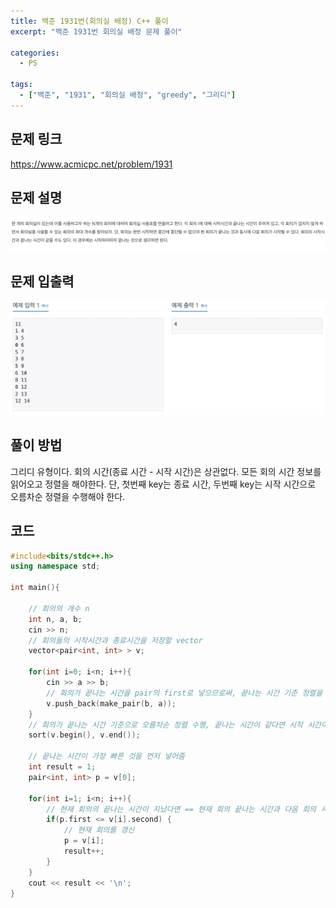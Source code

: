 ```yaml
---
title: 백준 1931번(회의실 배정) C++ 풀이
excerpt: "백준 1931번 회의실 배정 문제 풀이"

categories:
  - PS

tags:
  - ["백준", "1931", "회의실 배정", "greedy", "그리디"]
---
```


## 문제 링크
<https://www.acmicpc.net/problem/1931>
<br>  

## 문제 설명
<img src = "/assets/images/1931.png">
<br>  

## 문제 입출력
<img src = "/assets/images/1931io.png">
<br>  

## 풀이 방법
그리디 유형이다. 회의 시간(종료 시간 - 시작 시간)은 상관없다. 모든 회의 시간 정보를 읽어오고 정렬을 해야한다. 단, 첫번째 key는 종료 시간, 두번째 key는 시작 시간으로 오름차순 정렬을 수행해야 한다.
<br>  

## 코드
```c++
#include<bits/stdc++.h>
using namespace std;

int main(){
    
    // 회의의 개수 n
    int n, a, b;
    cin >> n;
    // 회의들의 시작시간과 종료시간을 저장할 vector
    vector<pair<int, int> > v;

    for(int i=0; i<n; i++){
        cin >> a >> b;
        // 회의가 끝나는 시간을 pair의 first로 넣으므로써, 끝나는 시간 기준 정렬을 용이하게 함.
        v.push_back(make_pair(b, a));
    }
    // 회의가 끝나는 시간 기준으로 오름차순 정렬 수행, 끝나는 시간이 같다면 시작 시간이 빠른것부터
    sort(v.begin(), v.end());

    // 끝나는 시간이 가장 빠른 것을 먼저 넣어줌
    int result = 1;
    pair<int, int> p = v[0];

    for(int i=1; i<n; i++){
        // 현재 회의의 끝나는 시간이 지났다면 == 현재 회의 끝나는 시간과 다음 회의 시작 시간이 같거나 크다면
        if(p.first <= v[i].second) {
            // 현재 회의를 갱신
            p = v[i];
            result++;
        }
    }
    cout << result << '\n';
}
```